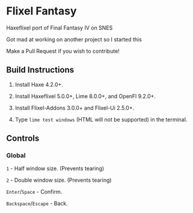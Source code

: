 # Flixel Fantasy

Haxeflixel port of Final Fantasy IV on SNES

Got mad at working on another project so I started this

Make a Pull Request if you wish to contribute!

## Build Instructions

1) Install Haxe 4.2.0+.

2) Install Haxeflixel 5.0.0+, Lime 8.0.0+, and OpenFl 9.2.0+.

3) Install Flixel-Addons 3.0.0+ and Flixel-Ui 2.5.0+.

4) Type `lime test windows` (HTML will not be supported) in the terminal.

## Controls

### Global

`1` - Half window size. (Prevents tearing)

`2` - Double window size. (Prevents tearing)

`Enter`/`Space` - Confirm.

`Backspace`/`Escape` - Back.
